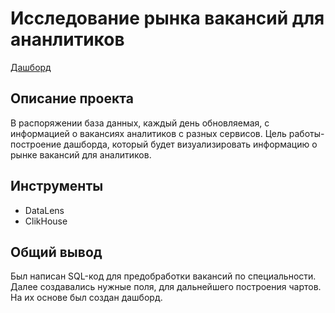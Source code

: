 # Исследование рынка вакансий для ананлитиков
[Дашборд](https://datalens.yandex/zu789v8tj3jco)
## Описание проекта
В распоряжении база данных, каждый день обновляемая, с информацией о вакансиях аналитиков с разных сервисов. Цель работы- построение дашборда, который будет визуализировать информацию о рынке вакансий для аналитиков.

## Инструменты
- DataLens
- ClikHouse

## Общий вывод
Был написан SQL-код для предобработки вакансий по специальности. Далее создавались нужные поля, для дальнейшего построения чартов. На их основе был создан дашборд. 
